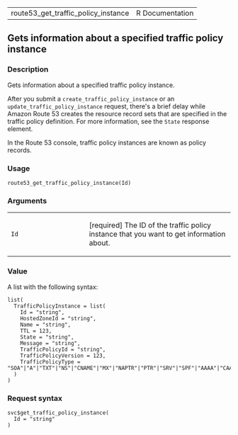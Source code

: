 <table style="width: 100%;">
<tbody>
<tr class="odd">
<td>route53_get_traffic_policy_instance</td>
<td style="text-align: right;">R Documentation</td>
</tr>
</tbody>
</table>

## Gets information about a specified traffic policy instance

### Description

Gets information about a specified traffic policy instance.

After you submit a `create_traffic_policy_instance` or an
`update_traffic_policy_instance` request, there's a brief delay while
Amazon Route 53 creates the resource record sets that are specified in
the traffic policy definition. For more information, see the `State`
response element.

In the Route 53 console, traffic policy instances are known as policy
records.

### Usage

    route53_get_traffic_policy_instance(Id)

### Arguments

<table>
<colgroup>
<col style="width: 35%" />
<col style="width: 65%" />
</colgroup>
<tbody>
<tr class="odd">
<td><code id="route53_get_traffic_policy_instance_:_Id">Id</code></td>
<td><p>[required] The ID of the traffic policy instance that you want to
get information about.</p></td>
</tr>
</tbody>
</table>

### Value

A list with the following syntax:

    list(
      TrafficPolicyInstance = list(
        Id = "string",
        HostedZoneId = "string",
        Name = "string",
        TTL = 123,
        State = "string",
        Message = "string",
        TrafficPolicyId = "string",
        TrafficPolicyVersion = 123,
        TrafficPolicyType = "SOA"|"A"|"TXT"|"NS"|"CNAME"|"MX"|"NAPTR"|"PTR"|"SRV"|"SPF"|"AAAA"|"CAA"|"DS"
      )
    )

### Request syntax

    svc$get_traffic_policy_instance(
      Id = "string"
    )
